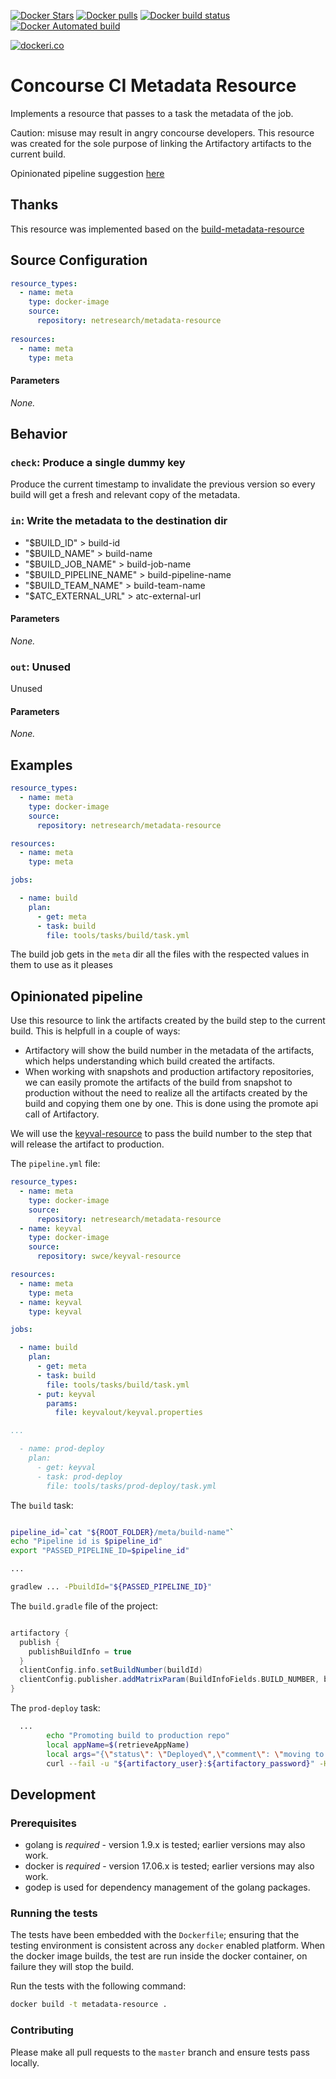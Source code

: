 
[![Docker Stars](https://img.shields.io/docker/stars/netresearch/docker-metadata-resource.svg?style=plastic)](https://registry.hub.docker.com/v2/repositories/netresearch/docker-metadata-resource/stars/count/)
[![Docker pulls](https://img.shields.io/docker/pulls/netresearch/docker-metadata-resource.svg?style=plastic)](https://registry.hub.docker.com/v2/repositories/netresearch/docker-metadata-resource)
[![Docker build status](https://img.shields.io/docker/build/netresearch/docker-metadata-resource.svg)](https://github.com/netresearch/docker-metadata-resource)
[![Docker Automated build](https://img.shields.io/docker/automated/netresearch/docker-metadata-resource.svg)](https://github.com/netresearch/docker-metadata-resource)

[![dockeri.co](http://dockeri.co/image/netresearch/docker-resource)](https://hub.docker.com/r/netresearch/docker-metadata-resource/)

# Concourse CI Metadata Resource

Implements a resource that passes to a task the metadata of the job.

Caution: misuse may result in angry concourse developers. This resource was created for the sole purpose of linking the Artifactory artifacts to the current build.

Opinionated pipeline suggestion [here](#opinionated-pipeline)

## Thanks

This resource was implemented based on the [build-metadata-resource](https://github.com/vito/build-metadata-resource)

## Source Configuration

``` YAML
resource_types:
  - name: meta
    type: docker-image
    source:
      repository: netresearch/metadata-resource
      
resources:
  - name: meta
    type: meta
```

#### Parameters

*None.*

## Behavior

### `check`: Produce a single dummy key

Produce the current timestamp to invalidate the previous version so every build will get a fresh and relevant copy of the metadata.

### `in`: Write the metadata to the destination dir

 - "$BUILD_ID" > build-id
 - "$BUILD_NAME" > build-name
 - "$BUILD_JOB_NAME" > build-job-name
 - "$BUILD_PIPELINE_NAME" > build-pipeline-name
 - "$BUILD_TEAM_NAME" > build-team-name
 - "$ATC_EXTERNAL_URL" > atc-external-url 

#### Parameters

*None.*

### `out`: Unused

Unused

#### Parameters

*None.*

## Examples

```YAML
resource_types:
  - name: meta
    type: docker-image
    source:
      repository: netresearch/metadata-resource

resources:
  - name: meta
    type: meta

jobs:

  - name: build
    plan:
      - get: meta
      - task: build
        file: tools/tasks/build/task.yml


```

The build job gets in the `meta` dir all the files with the respected values in them to use as it pleases

## Opinionated pipeline

Use this resource to link the artifacts created by the build step to the current build. This is helpfull in a couple of ways: 
 - Artifactory will show the build number in the metadata of the artifacts, which helps understanding which build created the artifacts.
 - When working with snapshots and production artifactory repositories, we can easily promote the artifacts of the build from snapshot to production without the need to realize all the artifacts created by the build and copying them one by one. This is done using the promote api call of Artifactory.
 
We will use the [keyval-resource](https://github.com/swce/keyval-resource) to pass the build number to the step that will release the artifact to production.

The `pipeline.yml` file:

```YAML
resource_types:
  - name: meta
    type: docker-image
    source:
      repository: netresearch/metadata-resource
  - name: keyval
    type: docker-image
    source:
      repository: swce/keyval-resource

resources:
  - name: meta
    type: meta
  - name: keyval
    type: keyval

jobs:

  - name: build
    plan:
      - get: meta
      - task: build
        file: tools/tasks/build/task.yml
      - put: keyval
        params:
          file: keyvalout/keyval.properties

...

  - name: prod-deploy
    plan:
      - get: keyval
      - task: prod-deploy
        file: tools/tasks/prod-deploy/task.yml

```

The `build` task:

```sh

pipeline_id=`cat "${ROOT_FOLDER}/meta/build-name"`
echo "Pipeline id is $pipeline_id"
export "PASSED_PIPELINE_ID=$pipeline_id"

...

gradlew ... -PbuildId="${PASSED_PIPELINE_ID}"

```

The `build.gradle` file of the project:
```gradle

artifactory {
  publish {
    publishBuildInfo = true
  }
  clientConfig.info.setBuildNumber(buildId)
  clientConfig.publisher.addMatrixParam(BuildInfoFields.BUILD_NUMBER, buildId)
}

```

The `prod-deploy` task:

```sh
  ...
        echo "Promoting build to production repo"
        local appName=$(retrieveAppName)
        local args="{\"status\": \"Deployed\",\"comment\": \"moving to production\",\"copy\": true,\"sourceRepo\": \"${REPO_SNAPSHOT}\",\"targetRepo\": \"${REPO_RELEASE}\",\"properties\": {\"retention.pinned\":[\"7\"]}}"
        curl --fail -u "${artifactory_user}:${artifactory_password}" -H "Content-Type: application/json" -X POST -d "'$args'" "${artifactory_contextUrl}/api/build/promote/${appName}/${PASSED_PIPELINE_ID}"

```


## Development

### Prerequisites

* golang is *required* - version 1.9.x is tested; earlier versions may also
  work.
* docker is *required* - version 17.06.x is tested; earlier versions may also
  work.
* godep is used for dependency management of the golang packages.

### Running the tests

The tests have been embedded with the `Dockerfile`; ensuring that the testing
environment is consistent across any `docker` enabled platform. When the docker
image builds, the test are run inside the docker container, on failure they
will stop the build.

Run the tests with the following command:

```sh
docker build -t metadata-resource .
```

### Contributing

Please make all pull requests to the `master` branch and ensure tests pass
locally.
